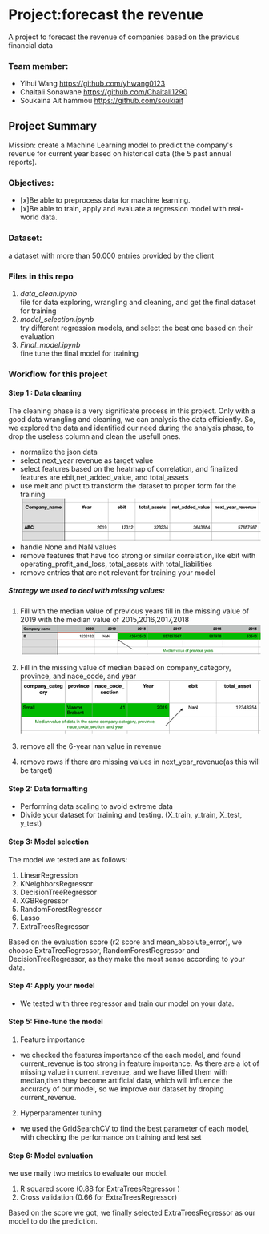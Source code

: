 # Project:forecast the revenue
A project to forecast the revenue of companies based on the previous financial data

### Team member:

* Yihui Wang  https://github.com/yhwang0123
* Chaitali Sonawane https://github.com/Chaitali1290
* Soukaina Ait hammou  https://github.com/soukiait


## Project Summary
Mission: create a Machine Learning model to predict the company's revenue for current year based on historical data (the 5 past annual reports).

### Objectives:

- [x]Be able to preprocess data for machine learning.
- [x]Be able to train, apply and evaluate a regression model with real-world data.


### Dataset: 
a dataset with more than 50.000 entries provided by the client


### Files in this repo
1. *data_clean.ipynb*\
file for data exploring, wrangling and cleaning, and get the final dataset for training
2. *model_selection.ipynb*\
try different regression models, and select the best one based on their evaluation
3. *Final_model.ipynb*\
fine tune the final model for training

### Workflow for this project

#### Step 1 : Data cleaning

The cleaning phase is a very significate process in this project. Only with a good data wrangling and cleaning, we can analysis the data efficiently. So, we explored the data and identified our need during the analysis phase, to drop the useless column and clean the usefull ones.

* normalize the json data
* select next_year revenue as target value
* select features based on the heatmap of correlation, and finalized features are ebit,net_added_value, and total_assets
* use melt and pivot to transform the dataset to proper form for the training
![alt text](https://github.com/yhwang0123/revenue_forecast/blob/yihui/asset/example3.png)
* handle None and NaN values
* remove features that have too strong or similar correlation,like ebit with operating_profit_and_loss, total_assets with total_liabilities
* remove entries that are not relevant for training your model

##### Strategy we used to deal with missing values:
1. Fill with the median value of previous years
fill in the missing value of 2019 with the median value of 2015,2016,2017,2018
![alt text](https://github.com/yhwang0123/revenue_forecast/blob/yihui/asset/example1.png)

2. Fill in the missing value of median based on company_category, province, and nace_code, and year
![alt text](https://github.com/yhwang0123/revenue_forecast/blob/yihui/asset/example2.png)

3. remove all the 6-year nan value in revenue
4. remove rows if there are missing values in next_year_revenue(as this will be target)

#### Step 2: Data formatting

* Performing data scaling to avoid extreme data
* Divide your dataset for training and testing. (X_train, y_train, X_test, y_test)

#### Step 3: Model selection

The model we tested are as follows:

1. LinearRegression
2. KNeighborsRegressor
3. DecisionTreeRegressor
4. XGBRegressor
5. RandomForestRegressor
6. Lasso
7. ExtraTreesRegressor

Based on the evaluation score (r2 score and mean_absolute_error), we choose ExtraTreeRegressor, RandomForestRegressor and DecisionTreeRegressor, as they make the most sense according to your data.

#### Step 4: Apply your model

* We tested with three regressor and train our model on your data.

#### Step 5: Fine-tune the model

1. Feature importance
* we checked the features importance of the each model, and found current_revenue is too strong in feature importance. As there are a lot of missing value in current_revenue, and we have filled them with median,then they become artificial data, which will influence the accuracy of our model, so we improve our dataset by droping current_revenue.

2. Hyperparamenter tuning
* we used the GridSearchCV to find the best parameter of each model, with checking the performance on training and test set


#### Step 6: Model evaluation

we use maily two metrics to evaluate our model. 

1. R squared score (0.88 for ExtraTreesRegressor )
2. Cross validation (0.66 for ExtraTreesRegressor)

Based on the score we got, we finally selected ExtraTreesRegressor as our model to do the prediction.

